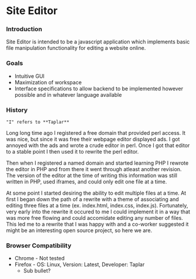 # Site Editor

### Introduction

Site Editor is intended to be a javascript application which implements basic file manipulation functionality for editing a website online.

### Goals

* Intuitive GUI
* Maximization of workspace
* Interface specifications to allow backend to be implemented however possible and in whatever language available

### History

`"I" refers to **Taplar**`

Long long time ago I registered a free domain that provided perl access.  It was nice, but since it was free their webpage editor displayed ads.  I got annoyed with the ads and wrote a crude editor in perl.  Once I got that editor to a stable point I then used it to rewrite the perl editor.

Then when I registered a named domain and started learning PHP I rewrote the editor in PHP and from there it went through atleast another revision.  The version of the editor at the time of writing this information was still written in PHP, used iframes, and could only edit one file at a time.

At some point I started desiring the ability to edit multiple files at a time.  At first I began down the path of a rewrite with a theme of associating and editing three files at a time (ex. index.html, index.css, index.js).  Fortunately, very early into the rewrite it occured to me I could implement it in a way that was more free flowing and could accomidate editing any number of files.  This led me to a rewrite that I was happy with and a co-worker suggested it might be an interesting open source project, so here we are.

### Browser Compatibility

* Chrome - Not tested
* Firefox - OS: Linux, Version: Latest, Developer: Taplar
    * Sub bullet?
